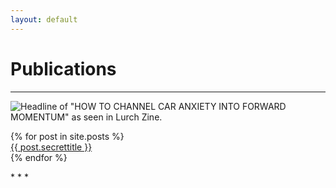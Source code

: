 ```yaml
---
layout: default
---
```

# Publications
<!--- Text can be **bold**, _italic_, or ~~strikethrough~~.--->
* * *
![Headline of "HOW TO CHANNEL CAR ANXIETY INTO FORWARD MOMENTUM" as seen in Lurch Zine.](../assets/img/forward_momentum_headline.png)

<ul style="list-style-type:none;padding:0">
  {% for post in site.posts %}
      <li><a href="{{ post.url }}">{{ post.secrettitle }}</a></li>
  {% endfor %}
</ul>
* * *
<!---The above section is an example of how posts should look on the front page!--->
<!---
### Small image
![Octocat](https://github.githubassets.com/images/icons/emoji/octocat.png)
### Large image
![Branching](https://guides.github.com/activities/hello-world/branching.png)
--->